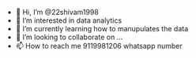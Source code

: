 - 👋 Hi, I’m @22shivam1998
- 👀 I’m interested in data analytics
- 🌱 I’m currently learning how to manupulates the data
- 💞️ I’m looking to collaborate on ...
- 📫 How to reach me 9119981206 whatsapp number

<!---
22shivam1998/22shivam1998 is a ✨ special ✨ repository because its `README.md` (this file) appears on your GitHub profile.
You can click the Preview link to take a look at your changes.
--->
